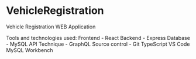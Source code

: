 # VehicleRegistration
Vehicle Registration WEB Application

Tools and technologies used:
Frontend - React
Backend - Express
Database - MySQL
API Technique - GraphQL
Source control - Git
TypeScript
VS Code
MySQL Workbench
